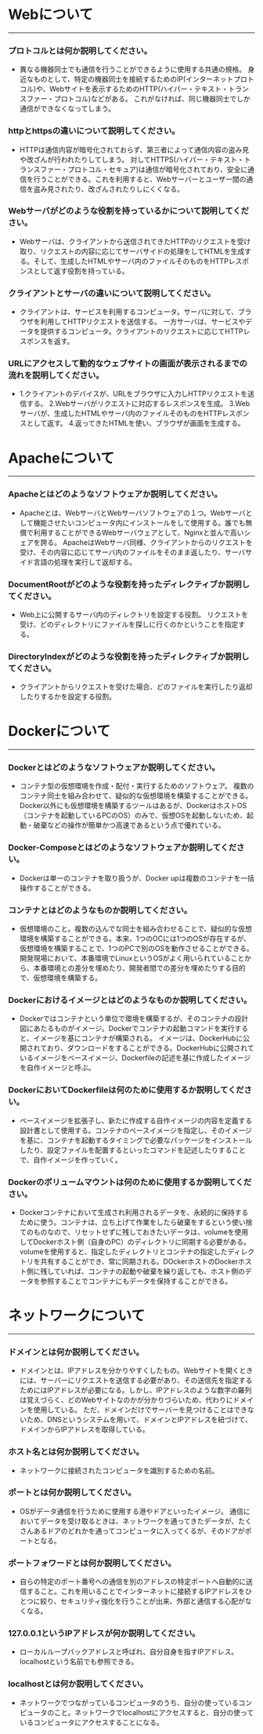 # Webについて
---
### プロトコルとは何か説明してください。
- 異なる機器同士でも通信を行うことができるように使用する共通の規格。
身近なものとして、特定の機器同士を接続するためのIP(インターネットプロトコル)や、Webサイトを表示するためのHTTP(ハイパー・テキスト・トランスファー・プロトコル)などがある。
これがなければ、同じ機器同士でしか通信ができなくなってしまう。


### httpとhttpsの違いについて説明してください。
- HTTPは通信内容が暗号化されておらず、第三者によって通信内容の盗み見や改ざんが行われたりしてしまう。
対してHTTPS(ハイパー・テキスト・トランスファー・プロトコル・セキュア)は通信が暗号化されており、安全に通信を行うことができる。これを利用すると、Webサーバーとユーザー間の通信を盗み見されたり、改ざんされたりしにくくなる。



### Webサーバがどのような役割を持っているかについて説明してください。
- Webサーバは、クライアントから送信されてきたHTTPのリクエストを受け取り、リクエストの内容に応じてサーバサイドの処理をしてHTMLを生成する。そして、生成したHTMLやサーバ内のファイルそのものをHTTPレスポンスとして返す役割を持っている。


### クライアントとサーバの違いについて説明してください。
- クライアントは、サービスを利用するコンピュータ。サーバに対して、ブラウザを利用してHTTPリクエストを送信する。
一方サーバは、サービスやデータを提供するコンピュータ。クライアントのリクエストに応じてHTTPレスポンスを返す。

### URLにアクセスして動的なウェブサイトの画面が表示されるまでの流れを説明してください。
- 1.クライアントのデバイスが、URLをブラウザに入力しHTTPリクエストを送信する。
2.Webサーバがリクエストに対応するレスポンスを生成。
3.Webサーバが、生成したHTMLやサーバ内のファイルそのものをHTTPレスポンスとして返す。
4.返ってきたHTMLを使い、ブラウザが画面を生成する。



# Apacheについて
---
### Apacheとはどのようなソフトウェアか説明してください。
- Apacheとは、WebサーバとWebサーバソフトウェアの１つ。Webサーバとして機能させたいコンピュータ内にインストールをして使用する。誰でも無償で利用することができるWebサーバウェアとして、Nginxと並んで高いシェアを誇る。
ApacheはWebサーバ同様、クライアントからのリクエストを受け、その内容に応じてサーバ内のファイルをそのまま返したり、サーバサイド言語の処理を実行して返却する。


### DocumentRootがどのような役割を持ったディレクティブか説明してください。
- Web上に公開するサーバ内のディレクトリを設定する役割。
リクエストを受け、どのディレクトリにファイルを探しに行くのかということを指定する。


### DirectoryIndexがどのような役割を持ったディレクティブか説明してください。
- クライアントからリクエストを受けた場合、どのファイルを実行したり返却したりするかを設定する役割。




# Dockerについて
---
### Dockerとはどのようなソフトウェアか説明してください。
- コンテナ型の仮想環境を作成・配付・実行するためのソフトウェア。
複数のコンテナ同士を組み合わせて、疑似的な仮想環境を構築することができる。
Docker以外にも仮想環境を構築するツールはあるが、DockerはホストOS（コンテナを起動しているPCのOS）のみで、仮想OSを起動しないため、起動・破棄などの操作が簡単かつ高速であるという点で優れている。


### Docker-Composeとはどのようなソフトウェアか説明してください。
- Dockerは単一のコンテナを取り扱うが、Docker upは複数のコンテナを一括操作することができる。


### コンテナとはどのようなものか説明してください。
- 仮想環境のこと。複数の込んでな同士を組み合わせることで、疑似的な仮想環境を構築することができる。本来、1つのOCには1つのOSが存在するが、仮想環境を構築することで、1つのPCで別のOSを動作させることができる。開発現場において、本番環境でLinuxというOSがよく用いられていることから、本番環境との差分を埋めたり、開発者間での差分を埋めたりする目的で、仮想環境を構築する。


### Dockerにおけるイメージとはどのようなものか説明してください。
- Dockerではコンテナという単位で環境を構築するが、そのコンテナの設計図にあたるものがイメージ。Dockerでコンテナの起動コマンドを実行すると、イメージを基にコンテナが構築される。
イメージは、DockerHubに公開されており、ダウンロードをすることができる。DockerHubに公開されているイメージをベースイメージ、Dockerfileの記述を基に作成したイメージを自作イメージと呼ぶ。


### DockerにおいてDockerfileは何のために使用するか説明してください。
- ベースイメージを拡張子し、新たに作成する自作イメージの内容を定義する設計書として使用する。コンテナのベースイメージを指定し、そのイメージを基に、コンテナを起動するタイミングで必要なパッケージをインストールしたり、設定ファイルを配置するといったコマンドを記述したりすることで、自作イメージを作っていく。


### Dockerのボリュームマウントは何のために使用するか説明してください。
- Dockerコンテナにおいて生成され利用されるデータを、永続的に保持するために使う。コンテナは、立ち上げて作業をしたら破棄をするという使い捨てのものなので、リセットせずに残しておきたいデータは、volumeを使用してDockerホスト側（自身のPC）のディレクトリに同期する必要がある。
volumeを使用すると、指定したディレクトリとコンテナの指定したディレクトリを共有することができ、常に同期される。DOckerホストのDockerホスト側に残していれば、コンテナの起動や破棄を繰り返しても、ホスト側のデータを参照することでコンテナにもデータを保持することができる。



# ネットワークについて
---
### ドメインとは何か説明してください。
- ドメインとは、IPアドレスを分かりやすくしたもの。Webサイトを開くときには、サーバーにリクエストを送信する必要があり、その送信先を指定するためにはIPアドレスが必要になる。しかし、IPアドレスのような数字の羅列は覚えづらく、どのWebサイトなのかが分かりづらいため、代わりにドメインを使用している。
ただ、ドメインだけでサーバーを見つけることはできないため、DNSというシステムを用いて、ドメインとIPアドレスを紐づけて、ドメインからIPアドレスを取得している。


### ホスト名とは何か説明してください。
- ネットワークに接続されたコンピュータを識別するための名前。

### ポートとは何か説明してください。
- OSがデータ通信を行うために使用する港やドアといったイメージ。
通信においてデータを受け取るときは、ネットワークを通ってきたデータが、たくさんあるドアのどれかを通ってコンピュータに入ってくるが、そのドアがポートとなる。


### ポートフォワードとは何か説明してください。
- 自らの特定のポート番号への通信を別のアドレスの特定ポートへ自動的に送信すること。これを用いることでインターネットに接続するIPアドレスをひとつに絞り、セキュリティ強化を行うことが出来、外部と通信する心配がなくなる。


### 127.0.0.1というIPアドレスが何か説明してください。
- ローカルループバックアドレスと呼ばれ、自分自身を指すIPアドレス。localhostという名前でも参照できる。


### localhostとは何か説明してください。
- ネットワークでつながっているコンピュータのうち、自分の使っているコンピュータのこと。ネットワークでlocalhostにアクセスすると、自分の使っているコンピュータにアクセスすることになる。



